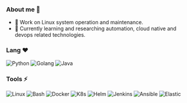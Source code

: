 ### About me 👋
<!--
**Sseve/Sseve** is a ✨ _special_ ✨ repository because its `README.md` (this file) appears on your GitHub profile.

Here are some ideas to get you started:

- 🔭 I’m currently working on ...
- 🌱 I’m currently learning ...
- 👯 I’m looking to collaborate on ...
- 🤔 I’m looking for help with ...
- 💬 Ask me about ...
- 📫 How to reach me: ...
- 😄 Pronouns: ...
- ⚡ Fun fact: ...
- ❤
--> 
- 🔭 Work on Linux system operation and maintenance.
- 🌱 Currently learning and researching automation, cloud native and devops related technologies.
### Lang ❤ 
![Python](https://img.shields.io/badge/Python-7A0099.svg?logo=python&logoColor=white&link=https://python.org&style=for-the-badge)
![Golang](https://img.shields.io/badge/Golang-7A0099.svg?logo=go&logoColor=white&link=https://go.dev&style=for-the-badge)
![Java](https://img.shields.io/badge/Java-7A0099.svg?logo=openjdk&logoColor=white&link=https://dev.java&style=for-the-badge)

### Tools ⚡ 
![Linux](https://img.shields.io/badge/Linux-7A0099?logo=linux&logoColor=white&style=for-the-badge)
![Bash](https://img.shields.io/badge/Bash-7A0099?logo=shell&logoColor=white&style=for-the-badge)
![Docker](https://img.shields.io/badge/Docker-7A0099.svg?logo=docker&logoColor=white&style=for-the-badge)
![K8s](https://img.shields.io/badge/Kubernetes-7A0099.svg?logo=kubernetes&logoColor=white&style=for-the-badge)
![Helm](https://img.shields.io/badge/Helm-7A0099.svg?logo=helm&logoColor=white&style=for-the-badge)
![Jenkins](https://img.shields.io/badge/Jenkins-7A0099?logo=Jenkins&logoColor=white?style=plastic&style=for-the-badge)
![Ansible](https://img.shields.io/badge/Ansible-7A0099.svg?logo=ansible&logoColor=white&style=for-the-badge)
![Elastic](https://img.shields.io/badge/Elastic-7A0099.svg?logo=Elastic&logoColor=white&style=for-the-badge)

<!--
![VSCode](https://img.shields.io/badge/VSCode-7A0099?logo=visual-studio-code&logoColor=white)
![C/C++](https://img.shields.io/badge/C/C++-14354C?logo=C/C++&logoColor=white)
![Rust](https://img.shields.io/badge/Rust-14354C?logo=rust&logoColor=white)
<!--
- 😄 加油, 奥利给！

|STATS|LANGUAGES|
|---|---|
|[![Sseve's GitHub stats](https://github-readme-stats.vercel.app/api?username=Sseve&theme=tokyonight)](https://github.com/Sseve/github-readme-stats)|[![Top Langs](https://github-readme-stats.vercel.app/api/top-langs/?username=Sseve&hide=javascript,html&theme=tokyonight)](https://github.com/Sseve/github-readme-stats)|

![Image text](http://img.5iqiqu.com/images13/93/93a35199235af2b5c8212348c340f0c2.gif)
<!--
![Image text](https://res.cloudinary.com/practicaldev/image/fetch/s--yYiDPnHh--/c_imagga_scale,f_auto,fl_progressive,h_420,q_auto,w_1000/https://thepracticaldev.s3.amazonaws.com/i/snu9zy2ywp0ftfcthda2.jpg)
-->
